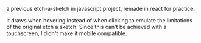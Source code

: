 a previous etch-a-sketch in javascript project, remade in react for practice.

It draws when hovering instead of when clicking to emulate the limitations of the original etch a sketch. Since this can't be achieved with a touchscreen, I didn't make it mobile compatible.